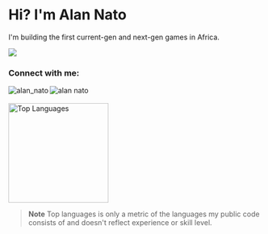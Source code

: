 <h1 align="left">Hi? I'm Alan Nato</h1>
<p align="left">I'm building the first current-gen and next-gen games in Africa.</p>

![](https://komarev.com/ghpvc/?username=iamnotnato&style=for-the-badge)

<h3 align="left">Connect with me:</h3>
<p align="left">
<a href="https://twitter.com/alan_nato" target="blank"><img align="left" src="https://img.shields.io/badge/LinkedIn-0077B5?style=for-the-badge&logo=linkedin&logoColor=white" alt="alan_nato"/></a>
<a href="https://www.linkedin.com/in/alan-nato/" target="blank"><img align="left" src="https://img.shields.io/badge/Twitter-1DA1F2?style=for-the-badge&logo=twitter&logoColor=white" alt="alan nato"/></a>
 
 <br>
 <br>

 <img alt="Top Languages" src="https://github-readme-stats.vercel.app/api/top-langs?username=iamnotnato&langs_count=4&layout=compact&theme=react&bg_color=1F222E&title_color=68C3D4&icon_color=F8D866&border_color=1F222E&hide=JavaScript,CSS," height="198px"/>
 
> **Note** Top languages is only a metric of the languages my public code consists of and doesn't reflect experience or skill level.

 


